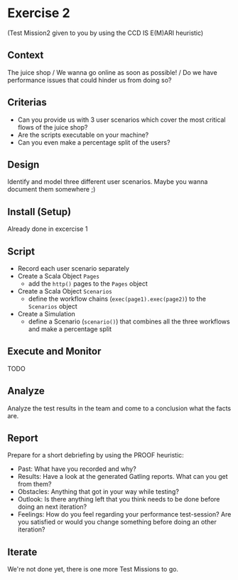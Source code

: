 Exercise 2
==========
(Test Mission2 given to you by using the CCD IS E(M)ARI heuristic)

Context
---------------
The juice shop / We wanna go online as soon as possible! / Do we have performance issues that could hinder us from doing so?

Criterias
---------------
- Can you provide us with 3 user scenarios which cover the most critical flows of the juice shop?
- Are the scripts executable on your machine?
- Can you even make a percentage split of the users?

Design
---------------
Identify and model three different user scenarios. Maybe you wanna document them somewhere ;)

Install (Setup)
---------------
Already done in excercise 1

Script
---------------
- Record each user scenario separately
- Create a Scala Object `Pages`
    - add the `http()` pages to the `Pages` object
- Create a Scala Object `Scenarios`
    - define the workflow chains (`exec(page1).exec(page2)`) to the `Scenarios` object
- Create a Simulation
    - define a Scenario (`scenario()`) that combines all the three workflows and make a percentage split

Execute and Monitor
---------------
TODO

Analyze
---------------
Analyze the test results in the team and come to a conclusion what the facts are.

Report
---------------
Prepare for a short debriefing by using the PROOF heuristic:
- Past: What have you recorded and why?
- Results: Have a look at the generated Gatling reports. What can you get from them?
- Obstacles: Anything that got in your way while testing? 
- Outlook: Is there anything left that you think needs to be done before doing an next iteration?
- Feelings: How do you feel regarding your performance test-session? Are you satisfied or would you change something before doing an other iteration?

Iterate
---------------
We're not done yet, there is one more Test Missions to go.